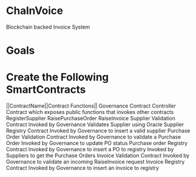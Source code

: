 # ChaInVoice
Blockchain backed Invoice System


# Goals
# Create the Following SmartContracts

||ContractName||Contract Functions||
Governance Contract
Controller Contract which exposes public functions that invokes other contracts
RegisterSupplier
RaisePurchaseOrder
RaiseInvoice
Supplier Validation Contract
Invoked by Governance
Validates Supplier using Oracle
Supplier Registry Contract
Invoked by Governance to insert a valid supplier
Purchase Order Validation Contract
Invoked by Governance to validate a Purchase Order
Invoked by Governance to update PO status
Purchase order Registry Contract
Invoked by Governance to insert a PO to registry
Invoked by Suppliers to get the Purchase Orders
Invoice Validation Contract
Invoked by Governance to validate an incoming RaiseInvoice request
Invoice Registry Contract
Invoked by Governance to insert an invoice to registry



